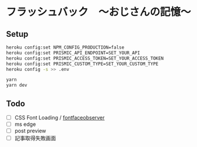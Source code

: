 # フラッシュバック　〜おじさんの記憶〜

## Setup

```bash
heroku config:set NPM_CONFIG_PRODUCTION=false
heroku config:set PRISMIC_API_ENDPOINT=SET_YOUR_API
heroku config:set PRISMIC_ACCESS_TOKEN=SET_YOUR_ACCESS_TOKEN
heroku config:set PRISMIC_CUSTOM_TYPE=SET_YOUR_CUSTOM_TYPE
heroku config -s >> .env
```

```bash
yarn
yarn dev
```

## Todo

- [ ] CSS Font Loading / [fontfaceobserver](https://github.com/bramstein/fontfaceobserver)
- [ ] ms edge
- [ ] post preview
- [ ] 記事取得失敗画面
